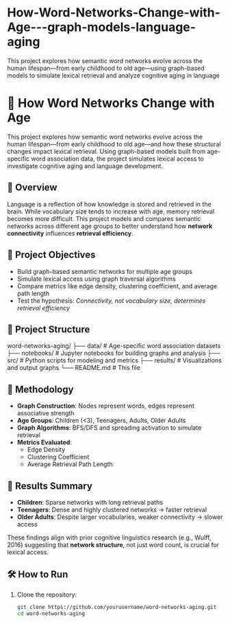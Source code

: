 # How-Word-Networks-Change-with-Age---graph-models-language-aging
This project explores how semantic word networks evolve across the human lifespan—from early childhood to old age—using graph-based models to simulate lexical retrieval and analyze cognitive aging in language


# 🧠 How Word Networks Change with Age

This project explores how semantic word networks evolve across the human lifespan—from early childhood to old age—and how these structural changes impact lexical retrieval. Using graph-based models built from age-specific word association data, the project simulates lexical access to investigate cognitive aging and language development.

## 📌 Overview

Language is a reflection of how knowledge is stored and retrieved in the brain. While vocabulary size tends to increase with age, memory retrieval becomes more difficult. This project models and compares semantic networks across different age groups to better understand how **network connectivity** influences **retrieval efficiency**.

## 🚀 Project Objectives

- Build graph-based semantic networks for multiple age groups  
- Simulate lexical access using graph traversal algorithms  
- Compare metrics like edge density, clustering coefficient, and average path length  
- Test the hypothesis: *Connectivity, not vocabulary size, determines retrieval efficiency*


## 📂 Project Structure
word-networks-aging/
├── data/               # Age-specific word association datasets
├── notebooks/          # Jupyter notebooks for building graphs and analysis
├── src/                # Python scripts for modeling and metrics
├── results/            # Visualizations and output graphs
└── README.md           # This file


## 🔬 Methodology

- **Graph Construction**: Nodes represent words, edges represent associative strength  
- **Age Groups**: Children (<3), Teenagers, Adults, Older Adults  
- **Graph Algorithms**: BFS/DFS and spreading activation to simulate retrieval  
- **Metrics Evaluated**:
  - Edge Density
  - Clustering Coefficient
  - Average Retrieval Path Length

## 🧪 Results Summary

- **Children**: Sparse networks with long retrieval paths  
- **Teenagers**: Dense and highly clustered networks → faster retrieval  
- **Older Adults**: Despite larger vocabularies, weaker connectivity → slower access

These findings align with prior cognitive linguistics research (e.g., Wulff, 2016) suggesting that **network structure**, not just word count, is crucial for lexical access.

## 🛠️ How to Run

1. Clone the repository:
   ```bash
   git clone https://github.com/yourusername/word-networks-aging.git
   cd word-networks-aging



   
